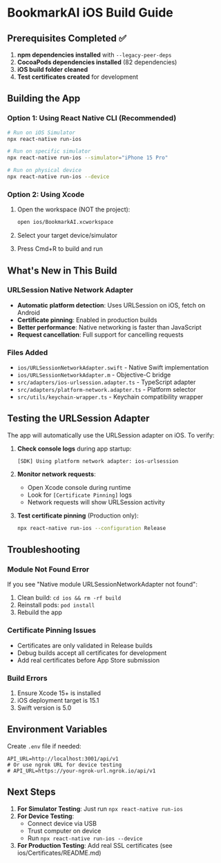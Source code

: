 # BookmarkAI iOS Build Guide

## Prerequisites Completed ✅

1. **npm dependencies installed** with `--legacy-peer-deps`
2. **CocoaPods dependencies installed** (82 dependencies)
3. **iOS build folder cleaned**
4. **Test certificates created** for development

## Building the App

### Option 1: Using React Native CLI (Recommended)

```bash
# Run on iOS Simulator
npx react-native run-ios

# Run on specific simulator
npx react-native run-ios --simulator="iPhone 15 Pro"

# Run on physical device
npx react-native run-ios --device
```

### Option 2: Using Xcode

1. Open the workspace (NOT the project):
   ```bash
   open ios/BookmarkAI.xcworkspace
   ```

2. Select your target device/simulator
3. Press Cmd+R to build and run

## What's New in This Build

### URLSession Native Network Adapter
- **Automatic platform detection**: Uses URLSession on iOS, fetch on Android
- **Certificate pinning**: Enabled in production builds
- **Better performance**: Native networking is faster than JavaScript
- **Request cancellation**: Full support for cancelling requests

### Files Added
- `ios/URLSessionNetworkAdapter.swift` - Native Swift implementation
- `ios/URLSessionNetworkAdapter.m` - Objective-C bridge
- `src/adapters/ios-urlsession.adapter.ts` - TypeScript adapter
- `src/adapters/platform-network.adapter.ts` - Platform selector
- `src/utils/keychain-wrapper.ts` - Keychain compatibility wrapper

## Testing the URLSession Adapter

The app will automatically use the URLSession adapter on iOS. To verify:

1. **Check console logs** during app startup:
   ```
   [SDK] Using platform network adapter: ios-urlsession
   ```

2. **Monitor network requests**:
   - Open Xcode console during runtime
   - Look for `[Certificate Pinning]` logs
   - Network requests will show URLSession activity

3. **Test certificate pinning** (Production only):
   ```bash
   npx react-native run-ios --configuration Release
   ```

## Troubleshooting

### Module Not Found Error
If you see "Native module URLSessionNetworkAdapter not found":
1. Clean build: `cd ios && rm -rf build`
2. Reinstall pods: `pod install`
3. Rebuild the app

### Certificate Pinning Issues
- Certificates are only validated in Release builds
- Debug builds accept all certificates for development
- Add real certificates before App Store submission

### Build Errors
1. Ensure Xcode 15+ is installed
2. iOS deployment target is 15.1
3. Swift version is 5.0

## Environment Variables

Create `.env` file if needed:
```env
API_URL=http://localhost:3001/api/v1
# Or use ngrok URL for device testing
# API_URL=https://your-ngrok-url.ngrok.io/api/v1
```

## Next Steps

1. **For Simulator Testing**: Just run `npx react-native run-ios`
2. **For Device Testing**: 
   - Connect device via USB
   - Trust computer on device
   - Run `npx react-native run-ios --device`
3. **For Production Testing**: Add real SSL certificates (see ios/Certificates/README.md)